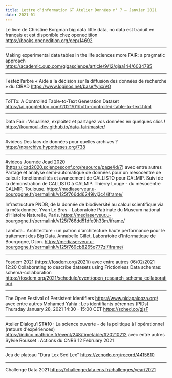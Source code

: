 ```yaml
---
title: Lettre d’information GT Atelier Données n° 7 – Janvier 2021
date: 2021-01
---
```


Le livre de Christine Borgman  big data little data, no data  est traduit  en français et est disponible chez openeditiion
<https://books.openedition.org/oep/14692>

******************************************************************************************************

Making experimental data tables in the life sciences more FAIR: a pragmatic approach
<https://academic.oup.com/gigascience/article/9/12/giaa144/6034785>

******************************************************************************************************

Testez l’arbre « Aide à la décision sur la diffusion des données de recherche » du CIRAD
<https://www.loginos.net/base#ylxxVO>

******************************************************************************************************

ToTTo: A Controlled Table-to-Text Generation Dataset
<https://ai.googleblog.com/2021/01/totto-controlled-table-to-text.html>

******************************************************************************************************

Data Fair : Visualisez, exploitez et partagez vos données en quelques clics !
<https://koumoul-dev.github.io/data-fair/master/>

******************************************************************************************************

#videos Des lacs de données pour quelles archives ?
<https://nparchive.hypotheses.org/738>

******************************************************************************************************

#videos Journée Jcad 2020 (https://jcad2020.sciencesconf.org/resource/page/id/7)
avec entre autres
Partage et analyse semi-automatique de données pour un mésocentre de calcul : fonctionnalités et avancement de CALLISTO pour CALMIP. Suivi de la démonstration de CALLISTO à CALMIP.
Thierry Louge - du mésocentre CALMIP, Toulouse.
<https://mediaserveur.u-bourgogne.fr/permalink/v125f766dd6249ivj3c4/iframe/>

Infrastructure PNDB, de la donnée de biodiversité au calcul scientifique via la métadonnée.
Yvan Le Bras – Laboratoire Patrinate du Museum national d’Histoire Naturelle, Paris.
<https://mediaserveur.u-bourgogne.fr/permalink/v125f766dd51dfe9h33m/iframe/>

Lambda+ Architecture : un patron d'architecture haute performance pour le traitement des Big Data.
Annabelle Gillet, Laboratoire d’Informatique de Bourgogne, Dijon.
<https://mediaserveur.u-bourgogne.fr/permalink/v125f769cb8265q777zl/iframe/>

******************************************************************************************************

Fosdem 2021 (https://fosdem.org/2021/)
avec entre autres
06/02/2021 12:20 Collaborating to describe datasets using Frictionless Data schemas: schema-collaboration
<https://fosdem.org/2021/schedule/event/open_research_schema_collaboration/>

******************************************************************************************************

The Open Festival of Persistent Identifiers <https://www.pidapalooza.org/>
avec entre autres
Mohamed Yahia : Les identifiants pérennes (PIDs)
Thursday January 28, 2021 14:30 - 15:00 CET
<https://sched.co/gjsF>

******************************************************************************************************

Atelier Dialogu'IST#10 : La science ouverte - de la politique à l'opérationnel (retours d'expériences)
<https://indico.mathrice.fr/event/248/timetable/#20210212>
avec entre autres
Sylvie Rousset : Actions du CNRS
12 February 2021

******************************************************************************************************

Jeu de plateau "Dura Lex Sed Lex"
<https://zenodo.org/record/4415610>

******************************************************************************************************

Challenge Data 2021
<https://challengedata.ens.fr/challenges/year/2021>

